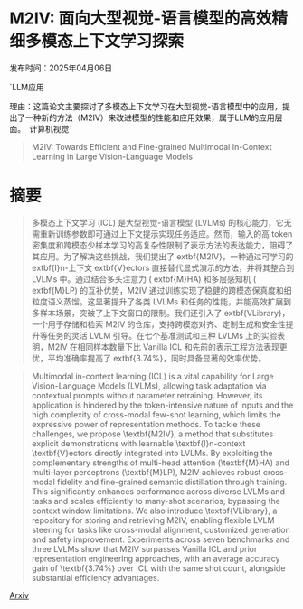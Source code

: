 # M2IV: 面向大型视觉-语言模型的高效精细多模态上下文学习探索

发布时间：2025年04月06日

`LLM应用

理由：这篇论文主要探讨了多模态上下文学习在大型视觉-语言模型中的应用，提出了一种新的方法（M2IV）来改进模型的性能和应用效果，属于LLM的应用层面。` `计算机视觉`

> M2IV: Towards Efficient and Fine-grained Multimodal In-Context Learning in Large Vision-Language Models

# 摘要

> 多模态上下文学习 (ICL) 是大型视觉-语言模型 (LVLMs) 的核心能力，它无需重新训练参数即可通过上下文提示实现任务适应。然而，输入的高 token 密集度和跨模态少样本学习的高复杂性限制了表示方法的表达能力，阻碍了其应用。为了解决这些挑战，我们提出了 	extbf{M2IV}，一种通过可学习的 	extbf{I}n-上下文 	extbf{V}ectors 直接替代显式演示的方法，并将其整合到 LVLMs 中。通过结合多头注意力 (	extbf{M}HA) 和多层感知机 (	extbf{M}LP) 的互补优势，M2IV 通过训练实现了稳健的跨模态保真度和细粒度语义蒸馏。这显著提升了各类 LVLMs 和任务的性能，并能高效扩展到多样本场景，突破了上下文窗口的限制。我们还引入了 	extbf{VLibrary}，一个用于存储和检索 M2IV 的仓库，支持跨模态对齐、定制生成和安全性提升等任务的灵活 LVLM 引导。在七个基准测试和三种 LVLMs 上的实验表明，M2IV 在相同样本数量下比 Vanilla ICL 和先前的表示工程方法表现更优，平均准确率提高了 	extbf{3.74\%}，同时具备显著的效率优势。

> Multimodal in-context learning (ICL) is a vital capability for Large Vision-Language Models (LVLMs), allowing task adaptation via contextual prompts without parameter retraining. However, its application is hindered by the token-intensive nature of inputs and the high complexity of cross-modal few-shot learning, which limits the expressive power of representation methods. To tackle these challenges, we propose \textbf{M2IV}, a method that substitutes explicit demonstrations with learnable \textbf{I}n-context \textbf{V}ectors directly integrated into LVLMs. By exploiting the complementary strengths of multi-head attention (\textbf{M}HA) and multi-layer perceptrons (\textbf{M}LP), M2IV achieves robust cross-modal fidelity and fine-grained semantic distillation through training. This significantly enhances performance across diverse LVLMs and tasks and scales efficiently to many-shot scenarios, bypassing the context window limitations. We also introduce \textbf{VLibrary}, a repository for storing and retrieving M2IV, enabling flexible LVLM steering for tasks like cross-modal alignment, customized generation and safety improvement. Experiments across seven benchmarks and three LVLMs show that M2IV surpasses Vanilla ICL and prior representation engineering approaches, with an average accuracy gain of \textbf{3.74\%} over ICL with the same shot count, alongside substantial efficiency advantages.

[Arxiv](https://arxiv.org/abs/2504.04633)
